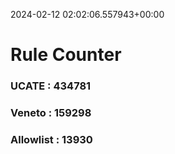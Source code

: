 2024-02-12 02:02:06.557943+00:00
# Rule Counter 
 ### UCATE : 434781

 ### Veneto : 159298

 ### Allowlist : 13930